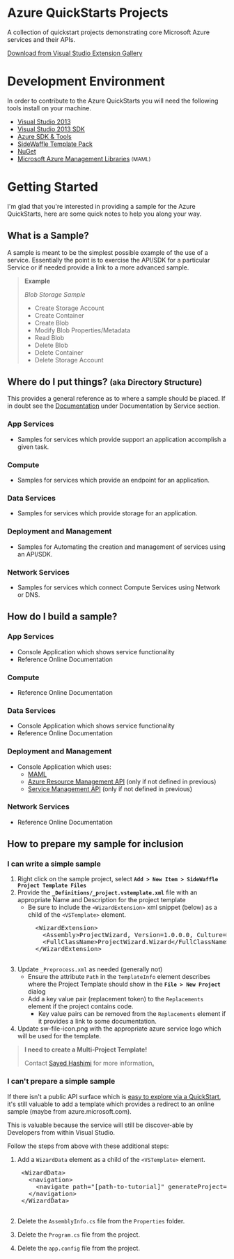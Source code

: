 Azure QuickStarts Projects
==========================

A collection of quickstart projects demonstrating core Microsoft Azure services and their APIs.

[Download from Visual Studio Extension Gallery](http://visualstudiogallery.msdn.microsoft.com/f56f321d-e2a7-4ee1-864e-5752617dbf1d)

# Development Environment

In order to contribute to the Azure QuickStarts you will need the following tools install on your machine.

+ [Visual Studio 2013](http://go.microsoft.com/?linkid=9832446&clcid=0x409)
+ [Visual Studio 2013 SDK](http://go.microsoft.com/?linkid=9832352)
+ [Azure SDK & Tools](http://go.microsoft.com/fwlink/p/?linkid=323510&clcid=0x409)
+ [SideWaffle Template Pack](http://visualstudiogallery.msdn.microsoft.com/a16c2d07-b2e1-4a25-87d9-194f04e7a698)
+ [NuGet](http://visualstudiogallery.msdn.microsoft.com/4ec1526c-4a8c-4a84-b702-b21a8f5293ca)
+ [Microsoft Azure Management Libraries](http://www.nuget.org/packages/Microsoft.WindowsAzure.Management.Libraries) <small>(MAML)</small>

# Getting Started

I'm glad that you're interested in providing a sample for the Azure QuickStarts, here are some quick notes to help you along your way.

<a name="what-is-a-sample"></a>
## What is a Sample?

A sample is meant to be the simplest possible example of the use of a service. Essentially the point is to exercise the API/SDK for a particular Service or if needed provide a link to a more advanced sample.

> **Example**
> 
> *Blob Storage Sample*
>
> + Create Storage Account
> + Create Container
> + Create Blob
> + Modify Blob Properties/Metadata
> + Read Blob 
> + Delete Blob
> + Delete Container
> + Delete Storage Account

## Where do I put things? <small>(aka Directory Structure)</small>

This provides a general reference as to where a sample should be placed. If in doubt see the [Documentation](http://azure.microsoft.com/en-us/documentation/) under Documentation by Service section.

### App Services
+ Samples for services which provide support an application accomplish a given task.

### Compute
+ Samples for services which provide an endpoint for an application.

### Data Services
+ Samples for services which provide storage for an application.

### Deployment and Management
+ Samples for Automating the creation and management of services using an API/SDK.
	
### Network Services
+ Samples for services which connect Compute Services using Network or DNS.

## How do I build a sample?

### App Services
+ Console Application which shows service functionality
+ Reference Online Documentation

### Compute
+ Reference Online Documentation

### Data Services
+ Console Application which shows service functionality
+ Reference Online Documentation

### Deployment and Management
+ Console Application which uses:
	+ [MAML](http://www.nuget.org/packages/Microsoft.WindowsAzure.Management.Libraries)
	+ [Azure Resource Management API](http://msdn.microsoft.com/en-us/library/azure/dn790568.aspx) (only if not defined in previous)
	+ [Service Management API](http://msdn.microsoft.com/en-us/library/azure/ee460799.aspx) (only if not defined in previous)

### Network Services
+ Reference Online Documentation

## How to prepare my sample for inclusion

### I can write a simple sample

1. Right click on the sample project, select **`Add > New Item > SideWaffle Project Template Files`**
1. Provide the **`_Definitions/_project.vstemplate.xml`** file with an appropriate Name and Description for the project template
	+ Be sure to include the `<WizardExtension>` xml snippet (below) as a child of the `<VSTemplate>` element.
		<pre>
		&lt;WizardExtension&gt;
	      &lt;Assembly&gt;ProjectWizard, Version=1.0.0.0, Culture=Neutral, PublicKeyToken=f30ae472f039a534&lt;/Assembly&gt;
	      &lt;FullClassName&gt;ProjectWizard.Wizard&lt;/FullClassName&gt;
	  	&lt;/WizardExtension&gt;
		</pre>
1. Update `_Preprocess.xml` as needed (generally not)
	+ Ensure the attribute `Path` in the `TemplateInfo` element describes where the Project Template should show in the **`File > New Project`** dialog
	+ Add a key value pair (replacement token) to the `Replacements` element if the project contains code. 
		+ Key value pairs can be removed from the `Replacements` element if it provides a link to some documentation.
1. Update sw-file-icon.png with the appropriate azure service logo which will be used for the template.

> **I need to create a Multi-Project Template!**
>
> Contact [Sayed Hashimi](https://twitter.com/sayedihashimi) for more information[.](https://microsoft.sharepoint.com/teams/aspnet/webprojd14/Shared%20Documents/Planning/templates/MultiProject%20Template.docx?web=1)

### I can't prepare a simple sample

If there isn't a public API surface which is [easy to explore via a QuickStart](#what-is-a-sample), it's still valuable to add a template which provides a redirect to an online sample (maybe from azure.microsoft.com).

This is valuable because the service will still be discover-able by Developers from within Visual Studio.

Follow the steps from above with these additional steps:

1. Add a `WizardData` element as a child of the `<VSTemplate>`	element.

	<pre>
	&lt;WizardData&gt;
	  &lt;navigation&gt;
	    &lt;navigate path="[path-to-tutorial]" generateProject="false" /&gt;
	  &lt;/navigation&gt;
	&lt;/WizardData&gt;
	</pre>

2. Delete the `AssemblyInfo.cs` file from the `Properties` folder.
3. Delete the `Program.cs` file from the project.
4. Delete the `app.config` file from the project.